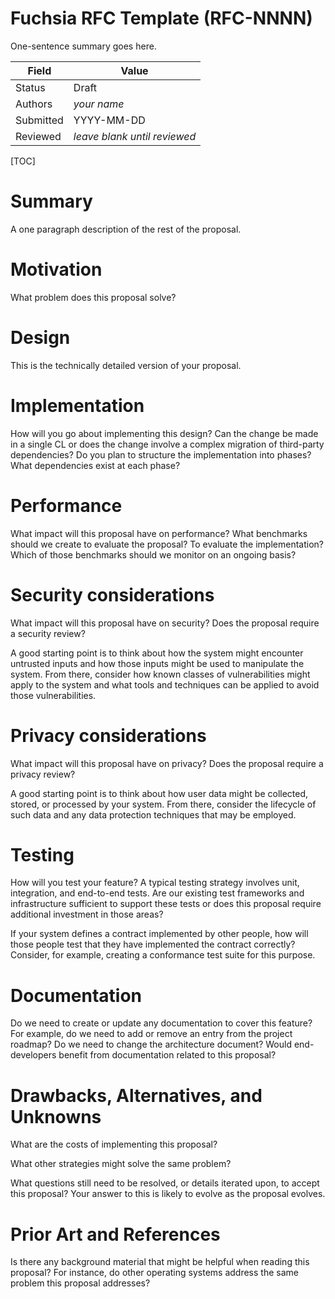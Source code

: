 # Fuchsia RFC Template (RFC-NNNN)

One-sentence summary goes here.

Field     | Value
----------|--------------------------
Status    | Draft
Authors   | *your name*
Submitted | YYYY-MM-DD
Reviewed  | *leave blank until reviewed*

[TOC]

# Summary

A one paragraph description of the rest of the proposal.

# Motivation

What problem does this proposal solve?

# Design

This is the technically detailed version of your proposal.

# Implementation

How will you go about implementing this design? Can the change be made in a
single CL or does the change involve a complex migration of third-party
dependencies? Do you plan to structure the implementation into phases? What
dependencies exist at each phase?

# Performance

What impact will this proposal have on performance? What benchmarks should we
create to evaluate the proposal? To evaluate the implementation? Which of those
benchmarks should we monitor on an ongoing basis?

# Security considerations

What impact will this proposal have on security? Does the proposal require a
security review?

A good starting point is to think about how the system might encounter untrusted
inputs and how those inputs might be used to manipulate the system. From there,
consider how known classes of vulnerabilities might apply to the system and what
tools and techniques can be applied to avoid those vulnerabilities.

# Privacy considerations

What impact will this proposal have on privacy? Does the proposal require a
privacy review?

A good starting point is to think about how user data might be collected,
stored, or processed by your system. From there, consider the lifecycle of such
data and any data protection techniques that may be employed.

# Testing

How will you test your feature? A typical testing strategy involves unit,
integration, and end-to-end tests. Are our existing test frameworks and
infrastructure sufficient to support these tests or does this proposal require
additional investment in those areas?

If your system defines a contract implemented by other people, how will those
people test that they have implemented the contract correctly? Consider, for
example, creating a conformance test suite for this purpose.

# Documentation

Do we need to create or update any documentation to cover this feature? For
example, do we need to add or remove an entry from the project roadmap? Do we
need to change the architecture document? Would end-developers benefit from
documentation related to this proposal?

# Drawbacks, Alternatives, and Unknowns

What are the costs of implementing this proposal?

What other strategies might solve the same problem?

What questions still need to be resolved, or details iterated upon, to accept
this proposal? Your answer to this is likely to evolve as the proposal evolves.

# Prior Art and References

Is there any background material that might be helpful when reading this
proposal? For instance, do other operating systems address the same problem this
proposal addresses?

